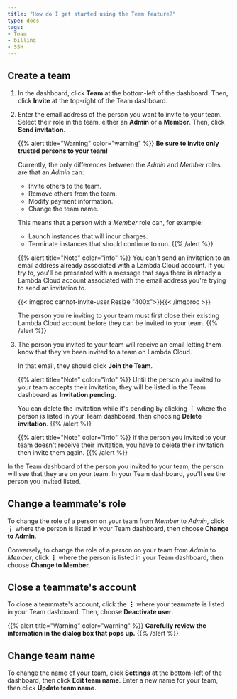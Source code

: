 ```yaml
---
title: "How do I get started using the Team feature?"
type: docs
tags:
- Team
- billing
- SSH
---
```


## Create a team

1. In the dashboard, click **Team** at the bottom-left of the dashboard. Then,
   click **Invite** at the top-right of the Team dashboard.

1. Enter the email address of the person you want to invite to your team.
   Select their role in the team, either an **Admin** or a **Member**. Then,
   click **Send invitation**.

   {{% alert title="Warning" color="warning" %}}
   **Be sure to invite only trusted persons to your team!**

   Currently, the only differences between the _Admin_ and _Member_ roles are
   that an _Admin_ can:

   - Invite others to the team.
   - Remove others from the team.
   - Modify payment information.
   - Change the team name.

   This means that a person with a _Member_ role can, for example:

   - Launch instances that will incur charges.
   - Terminate instances that should continue to run.
   {{% /alert %}}

   {{% alert title="Note" color="info" %}}
   You can't send an invitation to an email address already associated with a
   Lambda Cloud account. If you try to, you'll be presented with a message
   that says there is already a Lambda Cloud account associated with the email
   address you're trying to send an invitation to.

   {{< imgproc cannot-invite-user Resize "400x">}}{{< /imgproc >}}

   The person you're inviting to your team must first close their existing
   Lambda Cloud account before they can be invited to your team.
   {{% /alert %}}

1. The person you invited to your team will receive an email letting them know
   that they've been invited to a team on Lambda Cloud.

   In that email, they should click **Join the Team**.

   {{% alert title="Note" color="info" %}}
   Until the person you invited to your team accepts their invitation, they
   will be listed in the Team dashboard as **Invitation pending**.

   You can delete the invitation while it's pending by clicking **⋮** where
   the person is listed in your Team dashboard, then choosing **Delete
   invitation**.
   {{% /alert %}}

   {{% alert title="Note" color="info" %}}
   If the person you invited to your team doesn't receive their invitation,
   you have to delete their invitation then invite them again.
   {{% /alert %}}

In the Team dashboard of the person you invited to your team, the person will
see that they are on your team. In your Team dashboard, you'll see the person
you invited listed.

## Change a teammate's role

To change the role of a person on your team from _Member_ to _Admin_, click
**⋮** where the person is listed in your Team dashboard, then choose **Change
to Admin**.

Conversely, to change the role of a person on your team from _Admin_ to
_Member_, click **⋮** where the person is listed in your Team dashboard, then
choose **Change to Member**.

## Close a teammate's account

To close a teammate's account, click the **⋮** where your teammate is listed
in your Team dashboard. Then, choose **Deactivate user**.

{{% alert title="Warning" color="warning" %}}
**Carefully review the information in the dialog box that pops up.**
{{% /alert %}}

## Change team name

To change the name of your team, click **Settings** at the bottom-left of the
dashboard, then click **Edit team name**. Enter a new name for your team, then
click **Update team name**.
